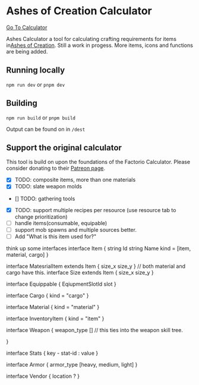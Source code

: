 # Ashes of Creation Calculator

[Go To Calculator](https://calculator.coppercloud.no?ref=GitHubRepo)

Ashes Calculator a tool for calculating crafting requirements for items in[Ashes of Creation](https://ashesofcreation.com). Still a work in progess. More items, icons and functions are being added.

## Running locally

`npm run dev` or `pnpm dev`

## Building

`npm run build` or `pnpm build`

Output can be found on in `/dest`

## Support the original calculator

This tool is build on upon the foundations of the Factorio Calculator. Please consider donating to their [Patreon page](https://www.patreon.com/kirkmcdonald).

- [x] TODO: composite items, more than one materials
- [x] TODO: slate weapon molds
- [] TODO: gathering tools
- [x] TODO: support multiple recipes per resource (use resource tab to change prioritization)
- [ ] handle items(consumable, equipable)
- [ ] support mob spawns and multiple sources better.
- [ ] Add "What is this item used for?"

think up some interfaces
interface Item {
    string Id
    string Name
    kind = [item, material, cargo]
}

interface MatesrialItem extends Item {
    size_x
    size_y
}
// both material and cargo have this.
interface Size extends Item {
    size_x
    size_y
}

interface Equippable {
    EqiupmentSlotId slot
}

interface Cargo {
    kind = "cargo"
}

interface Material {
    kind = "material"
}

interface InventoryItem {
    kind = "item"
}

interface Weapon {
    weapon_type [] // this ties into the weapon skill tree.

}

interface Stats {
    key - stat-id : value
}

interface Armor {
    armor_type [heavy, medium, light]
}

interface Vendor {
    location ?
}

